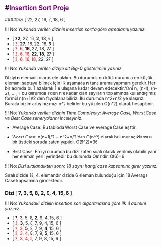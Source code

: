 #<span style="color:Purple">Insertion Sort Proje</span>
---

####Dizi [ 22, 27, 16, 2, 18, 6 ]

!!! Not *Yukarıda verilen dizinin insertion sort'a göre aşmalarını yazınız.*

* [ **22**, 27, 16, **2**, 18, 6 ] 
* [ <span style="color:red">2</span>, **27**, 16, 22, 18, **6** ]
* [ <span style="color:red">2</span>, <span style="color:red">6</span>, **16**, 22, 18, 27 ]
* [ <span style="color:red">2</span>, <span style="color:red">6</span>, <span style="color:red">16</span>, **22**, **18**, 27 ]
* [ <span style="color:red">2</span>, <span style="color:red">6</span>, <span style="color:red">16</span>, <span style="color:red">18</span>, 22, 27 ]


!!! Not *Yukarıda verilen diziye ait Big-O gösterimini yazınız.*

Diziyi **n** elemanlı olarak ele alalım. Bu durumda en kötü durumda en küçük elemanı saptaya bilmek için ilk aşamada **n** tane arama yapmam gerekir. Her bir adımda bu 1 azalarak 1'e ulaşana kadar devam edecektir.Yani n, (n-1), (n-2), ... , 1  bu durumda 1'den n'e kadar olan sayıların toplamında kullandığımız formül n(n+1)/2 den faydalana biliriz. Bu durumda n^2+n/2 ye ulaşırız. Burada bizim artış hızımızı n^2 belirler bu yüzden O(n^2) olarak hesaplanır.

!!! Not *Yukarıda verilen dizinin Time Complexity: Average Case, Worst Case ve Best Case seneryolarını inceleyiniz.*

* Average Case: Bu tabloda Worst Case ve Average Case eşittir.

* Worst Case: n(n+1)/2 = n^2+n/2'den O(n^2) olarak bulunur açıklaması bir üstteki soruda zaten yapıldı.
O(6^2)=36

* Best Case: En iyi durumda bu dizi zaten sıralı olarak verilmiş olabilir yani her eleman yerli yerindedir bu durumda O(n)'dir.
O(6)=6

!!! Not *Dizi sıralandıktan sonra 18 sayısı hangi case kapsamına girer yazınız.*

Sıralı dizide 18, 4. elemandır dizide 6 eleman bulunduğu için 18 Average Case kapsamına girmektedir.

### Dizi [ 7, 3, 5, 8, 2, 9, 4, 15, 6 ]

!!! Not *Yukarıdaki dizinin insertion sort algoritmasına göre ilk 4 adımını yazınız.*

* [ **7**, 3, 5, 8, **2**, 9, 4, 15, 6 ]
* [ <span style="color:red">2</span>, **3**, 5, 8, 7, 9, 4, 15, 6 ]
* [ <span style="color:red">2</span>, <span style="color:red">3</span>, **5**, 8, 7, 9, **4**, 15, 6 ]
* [ <span style="color:red">2</span>, <span style="color:red">3</span>, <span style="color:red">4</span>, **8**, 7, 9, **5**, 15, 6 ]
* [ <span style="color:red">2</span>, <span style="color:red">3</span>, <span style="color:red">4</span>, <span style="color:red">5</span>, 7, 9, 8, 15, 6 ]



